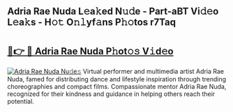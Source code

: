 ## Adria Rae Nuda L𝚎a𝚔ed N𝚞𝚍e - Part-aBT Vi𝚍𝚎o L𝚎a𝚔s - H𝚘𝚝 O𝚗𝚕yf𝚊ns P𝚑𝚘tos r7Taq

# <h2><a href="http://kfai1e2.oniu.top/?m=Adria+Rae+Nuda">🔗👉 🔴 Adria Rae Nuda P𝚑ot𝚘𝚜 V𝚒d𝚎o</a></h2>

[![Adria Rae Nuda Nu𝚍e𝚜](https://i.imgur.com/0qMVB7G.gif)](http://kfai1e2.oniu.top/?m=Adria+Rae+Nuda)
Virtual performer and multimedia artist Adria Rae Nuda, famed for distributing dance and lifestyle inspiration through trending choreographies and compact films. Compassionate mentor Adria Rae Nuda, recognized for their kindness and guidance in helping others reach their potential.  
